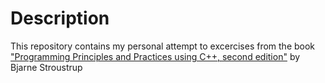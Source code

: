 # Description

This repository contains my personal attempt to excercises from the book ["Programming Principles and Practices using C++, second edition"](http://www.stroustrup.com/Programming/) by Bjarne Stroustrup